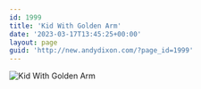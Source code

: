 ```yaml
---
id: 1999
title: 'Kid With Golden Arm'
date: '2023-03-17T13:45:25+00:00'
layout: page
guid: 'http://new.andydixon.com/?page_id=1999'
---
```


![Kid With Golden Arm](https://i0.wp.com/assets.g8x2.ldn.idrivee2-23.com/posters/Kid%20With%20Golden%20Arm%2001.jpg?w=1200&ssl=1 "Kid With Golden Arm")